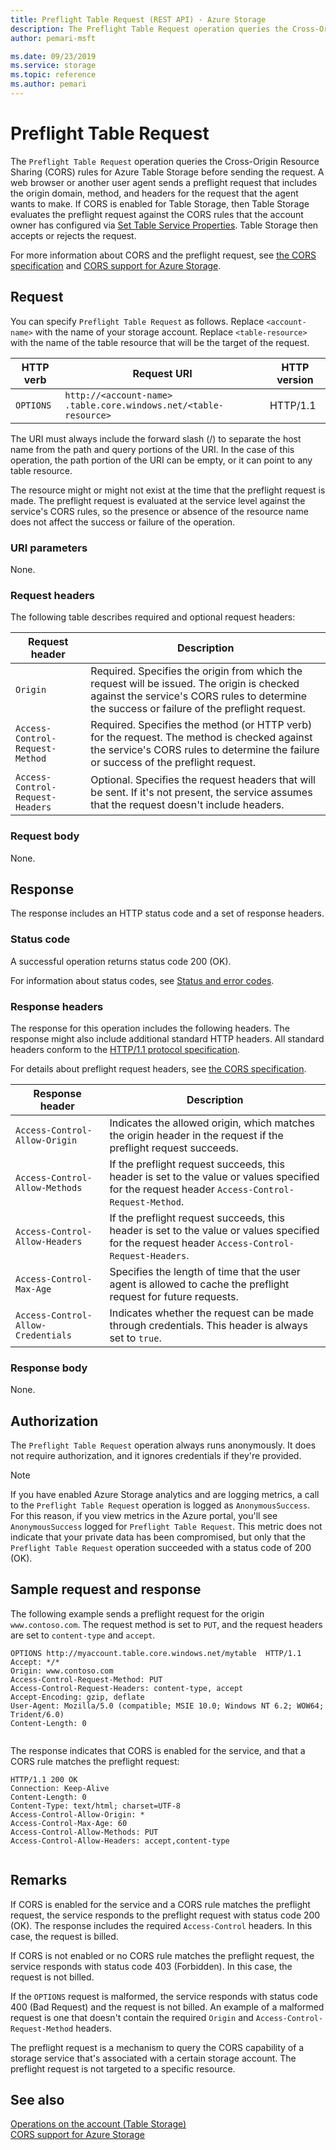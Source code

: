 ```yaml
---
title: Preflight Table Request (REST API) - Azure Storage
description: The Preflight Table Request operation queries the Cross-Origin Resource Sharing (CORS) rules for Table Storage before sending the request.
author: pemari-msft

ms.date: 09/23/2019
ms.service: storage
ms.topic: reference
ms.author: pemari
---
```


# Preflight Table Request

The `Preflight Table Request` operation queries the Cross-Origin Resource Sharing (CORS) rules for Azure Table Storage before sending the request. A web browser or another user agent sends a preflight request that includes the origin domain, method, and headers for the request that the agent wants to make. If CORS is enabled for Table Storage, then Table Storage evaluates the preflight request against the CORS rules that the account owner has configured via [Set Table Service Properties](Set-Table-Service-Properties.md). Table Storage then accepts or rejects the request.  
  
For more information about CORS and the preflight request, see [the CORS specification](https://www.w3.org/TR/cors/) and [CORS support for Azure Storage](Cross-Origin-Resource-Sharing--CORS--Support-for-the-Azure-Storage-Services.md).  
  
## Request  
You can specify `Preflight Table Request` as follows. Replace `<account-name>` with the name of your storage account. Replace `<table-resource>` with the name of the table resource that will be the target of the request.  
  
|HTTP verb|Request URI|HTTP version|  
|---------------|-----------------|------------------|  
|`OPTIONS`|`http://<account-name> .table.core.windows.net/<table-resource>`|HTTP/1.1|  
  
The URI must always include the forward slash (/) to separate the host name from the path and query portions of the URI. In the case of this operation, the path portion of the URI can be empty, or it can point to any table resource. 

The resource might or might not exist at the time that the preflight request is made. The preflight request is evaluated at the service level against the service's CORS rules, so the presence or absence of the resource name does not affect the success or failure of the operation.  
  
### URI parameters  
None.  
  
### Request headers  
The following table describes required and optional request headers:  
  
|Request header|Description|  
|--------------------|-----------------|  
|`Origin`|Required. Specifies the origin from which the request will be issued. The origin is checked against the service's CORS rules to determine the success or failure of the preflight request.|  
|`Access-Control-Request-Method`|Required. Specifies the method (or HTTP verb) for the request. The method is checked against the service's CORS rules to determine the failure or success of the preflight request.|  
|`Access-Control-Request-Headers`|Optional. Specifies the request headers that will be sent. If it's not present, the service assumes that the request doesn't include headers.|  
  
### Request body  
None.  
  
## Response  
The response includes an HTTP status code and a set of response headers.  
  
### Status code  
A successful operation returns status code 200 (OK).  
  
For information about status codes, see [Status and error codes](Status-and-Error-Codes2.md).  
  
### Response headers  
The response for this operation includes the following headers. The response might also include additional standard HTTP headers. All standard headers conform to the [HTTP/1.1 protocol specification](https://go.microsoft.com/fwlink/?linkid=150478).  
  
For details about preflight request headers, see [the CORS specification](https://www.w3.org/TR/cors/).  
  
|Response header|Description|  
|---------------------|-----------------|  
|`Access-Control-Allow-Origin`|Indicates the allowed origin, which matches the origin header in the request if the preflight request succeeds.|  
|`Access-Control-Allow-Methods`|If the preflight request succeeds, this header is set to the value or values specified for the request header `Access-Control-Request-Method`.|  
|`Access-Control-Allow-Headers`|If the preflight request succeeds, this header is set to the value or values specified for the request header `Access-Control-Request-Headers`.|  
|`Access-Control-Max-Age`|Specifies the length of time that the user agent is allowed to cache the preflight request for future requests.|  
|`Access-Control-Allow-Credentials`|Indicates whether the request can be made through credentials. This header is always set to `true`.|  
  
### Response body  
None.  
  
## Authorization  
The `Preflight Table Request` operation always runs anonymously. It does not require authorization, and it ignores credentials if they're provided.  

> [!NOTE]
> If you have enabled Azure Storage analytics and are logging metrics, a call to the `Preflight Table Request` operation is logged as `AnonymousSuccess`. For this reason, if you view metrics in the Azure portal, you'll see `AnonymousSuccess` logged for `Preflight Table Request`. This metric does not indicate that your private data has been compromised, but only that the `Preflight Table Request` operation succeeded with a status code of 200 (OK).  
    
## Sample request and response  
The following example sends a preflight request for the origin `www.contoso.com`. The request method is set to `PUT`, and the request headers are set to `content-type` and `accept`.  
  
```  
OPTIONS http://myaccount.table.core.windows.net/mytable  HTTP/1.1  
Accept: */*  
Origin: www.contoso.com  
Access-Control-Request-Method: PUT  
Access-Control-Request-Headers: content-type, accept  
Accept-Encoding: gzip, deflate  
User-Agent: Mozilla/5.0 (compatible; MSIE 10.0; Windows NT 6.2; WOW64; Trident/6.0)  
Content-Length: 0  
  
```  
  
The response indicates that CORS is enabled for the service, and that a CORS rule matches the preflight request:  
  
```  
HTTP/1.1 200 OK  
Connection: Keep-Alive  
Content-Length: 0  
Content-Type: text/html; charset=UTF-8  
Access-Control-Allow-Origin: *  
Access-Control-Max-Age: 60  
Access-Control-Allow-Methods: PUT  
Access-Control-Allow-Headers: accept,content-type  
  
```  
  
## Remarks  
If CORS is enabled for the service and a CORS rule matches the preflight request, the service responds to the preflight request with status code 200 (OK). The response includes the required `Access-Control` headers. In this case, the request is billed.  
  
If CORS is not enabled or no CORS rule matches the preflight request, the service responds with status code 403 (Forbidden). In this case, the request is not billed.  
  
If the `OPTIONS` request is malformed, the service responds with status code 400 (Bad Request) and the request is not billed. An example of a malformed request is one that doesn't contain the required `Origin` and `Access-Control-Request-Method` headers.  
  
The preflight request is a mechanism to query the CORS capability of a storage service that's associated with a certain storage account. The preflight request is not targeted to a specific resource.  
  
## See also  
[Operations on the account (Table Storage)](Operations-on-the-Account--Table-Service-.md)   
[CORS support for Azure Storage](Cross-Origin-Resource-Sharing--CORS--Support-for-the-Azure-Storage-Services.md)
